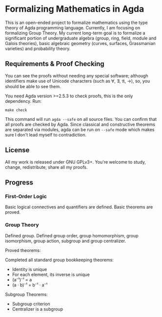 Formalizing Mathematics in Agda
===============================

This is an open-ended project to formalize mathematics using the type theory of Agda programming language. Currently, I am focusing on formalizing Group Theory. My current long-term goal is to formalize a significant portion of undergraduate algebra (group, ring, field, module and Galois theories), basic algebraic geometry (curves, surfaces, Grassmanian varieties) and probability theory.

## Requirements & Proof Checking
You can see the proofs without needing any special software; although identifiers make use of Unicode characters (such as ∀, ∃, 𝔄, →), so, you should be able to see them.

You need Agda version >=2.5.3 to check proofs, this is the only dependency. Run:

```
make check
```

This command will run `agda --safe` on all source files. You can confirm that all proofs are checked by Agda. Since classical and constructive theorems are separated via modules, agda can be run on `--safe` mode which makes sure I don't lead myself to contradiction.

## License

All my work is released under GNU GPLv3+. You're welcome to study, change, redistribute, share all my proofs.

## Progress

### First-Order Logic

Basic logical connectives and quantifiers are defined. Basic theorems are proved.

### Group Theory

Defined group. Defined group order, group homomorphism, group isomorphism, group action, subgroup and group centralizer.

Proved theorems:

Completed all standard group bookkeeping theorems:
 * Identity is unique
 * For each element, its inverse is unique
 * (a⁻¹)⁻¹ = a
 * (a · b)⁻¹ = b⁻¹ · a⁻¹
 
Subgroup Theorems:
 * Subgroup criterion
 * Centralizer is a subgroup
